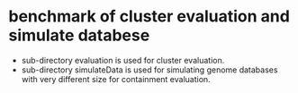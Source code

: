 # benchmark of cluster evaluation and simulate databese

* sub-directory evaluation is used for cluster evaluation.
* sub-directory simulateData is used for simulating genome databases with very different size for containment evaluation.